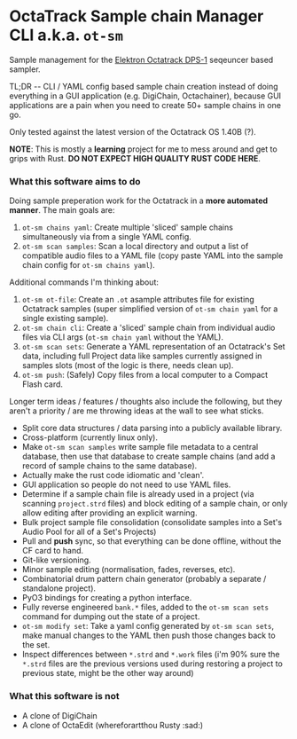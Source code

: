 # OctaTrack Sample chain Manager CLI a.k.a. `ot-sm`

Sample management for the [Elektron Octatrack DPS-1](https://www.elektron.se/en/octratrack-mkii-explorer) seqeuncer based sampler. 

TL;DR -- CLI / YAML config based sample chain creation instead of doing everything in a GUI application (e.g. DigiChain, Octachainer), 
because GUI applications are a pain when you need to create 50+ sample chains in one go. 

Only tested against the latest version of the Octatrack OS 1.40B (?).

**NOTE**: This is mostly a **learning** project for me to mess around and get to grips with Rust. 
**DO NOT EXPECT HIGH QUALITY RUST CODE HERE**.

### What this software aims to do

Doing sample preperation work for the Octatrack in a **more automated manner**. The main goals are:

1. `ot-sm chains yaml`: Create multiple 'sliced' sample chains simultaneously via from a single YAML config.
2. `ot-sm scan samples`: Scan a local directory and output a list of compatible audio files to a YAML file (copy paste YAML into the sample chain config for `ot-sm chains yaml`).

Additional commands I'm thinking about:

1. `ot-sm ot-file`: Create an `.ot` asample attributes file for existing Octatrack samples (super simplified version of `ot-sm chain yaml` for a single existing sample).
2. `ot-sm chain cli`: Create a 'sliced' sample chain from individual audio files via CLI args (`ot-sm chain yaml` without the YAML).
3. `ot-sm scan sets`: Generate a YAML representation of an Octatrack's Set data, including full Project data like samples currently assigned in samples slots (most of the logic is there, needs clean up).
4. `ot-sm push`: (Safely) Copy files from a local computer to a Compact Flash card.

Longer term ideas / features / thoughts also include the following, but they aren't a priority / are me throwing ideas at the wall to see what sticks.
- Split core data structures / data parsing into a publicly available library.
- Cross-platform (currently linux only).
- Make `ot-sm scan samples` write sample file metadata to a central database, then use that database to create sample chains (and add a record of sample chains to the same database).
- Actually make the rust code idiomatic and 'clean'.
- GUI application so people do not need to use YAML files.
- Determine if a sample chain file is already used in a project (via scanning `project.strd` files)
  and block editing of a sample chain, or only allow editing after providing an explicit warning.
- Bulk project sample file consolidation (consolidate samples into a Set's Audio Pool for all of a Set's Projects)
- Pull and **push** sync, so that everything can be done offline, without the CF card to hand.
- Git-like versioning.
- Minor sample editing (normalisation, fades, reverses, etc).
- Combinatorial drum pattern chain generator (probably a separate / standalone project).
- PyO3 bindings for creating a python interface.
- Fully reverse engineered `bank.*` files, added to the `ot-sm scan sets` command for dumping out the state of a project.
- `ot-sm modify set`: Take a yaml config generated by `ot-sm scan sets`, make manual changes to the YAML then push those changes back to the set.
- Inspect differences between `*.strd` and `*.work` files (i'm 90% sure the `*.strd` files are the previous versions used during restoring a project to previous state, might be the other way around)


### What this software is not
- A clone of DigiChain
- A clone of OctaEdit (whereforartthou Rusty :sad:)

